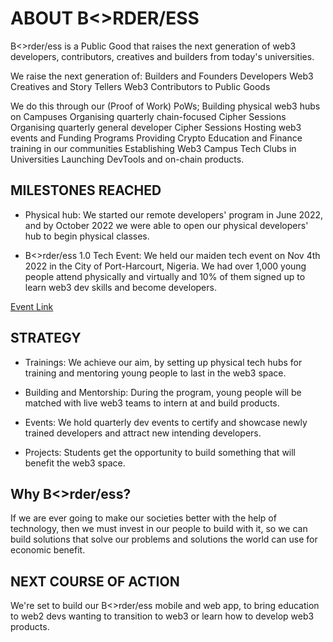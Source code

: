 # ABOUT B<>RDER/ESS
B<>rder/ess is a Public Good that raises the next generation of web3 developers, contributors, creatives and builders from today's universities.

We raise the next generation of:
Builders and Founders
Developers
Web3 Creatives and Story Tellers
Web3 Contributors to Public Goods

We do this through our (Proof of Work) PoWs;
Building physical web3 hubs on Campuses
Organising quarterly chain-focused Cipher Sessions
Organising quarterly general developer Cipher Sessions
Hosting web3 events and Funding Programs
Providing Crypto Education and Finance training in our communities
Establishing Web3 Campus Tech Clubs in Universities
Launching DevTools and on-chain products.


## MILESTONES REACHED

* Physical hub:
We started our remote developers' program in June 2022, and by October 2022 we were able to open our physical developers' hub to begin physical classes.

* B<>rder/ess 1.0 Tech Event:
We held our maiden tech event on Nov 4th 2022 in the City of Port-Harcourt, Nigeria. We had over 1,000 young people attend physically and virtually and 10% of them signed up to learn web3 dev skills and become developers.

[Event Link](borderless.cryptosmartnow.io/event)

## STRATEGY

* Trainings:
We achieve our aim, by setting up physical tech
hubs for training and mentoring young people to last in the web3 space.

* Building and Mentorship:
During the program, young people will be matched with live web3 teams to intern at and build products.

* Events:
We hold quarterly dev events to certify and showcase newly trained developers and attract new intending developers.

* Projects:
Students get the opportunity to build something that will benefit the web3 space.

## Why B<>rder/ess?
If we are ever going to make our societies
better with the help of technology, then we
must invest in our people to build with it, so
we can build solutions that solve our
problems and solutions the world can use
for economic benefit.

## NEXT COURSE OF ACTION
We're set to build our B<>rder/ess mobile and web app, to bring education to web2 devs wanting to transition to web3 or learn how to develop web3 products.
